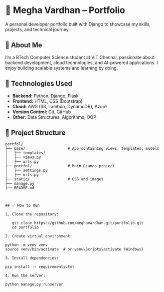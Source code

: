 # 🧠 Megha Vardhan – Portfolio

A personal developer portfolio built with Django to showcase my skills, projects, and technical journey.

## 📌 About Me

I’m a BTech Computer Science student at VIT Chennai, passionate about backend development, cloud technologies, and AI-powered applications. I enjoy building scalable systems and learning by doing.

## 🚀 Technologies Used

- **Backend:** Python, Django, Flask  
- **Frontend:** HTML, CSS (Bootstrap)  
- **Cloud:** AWS (S3, Lambda, DynamoDB), Azure  
- **Version Control:** Git, GitHub  
- **Other:** Data Structures, Algorithms, OOP

## 📂 Project Structure

```text
portfol/
├── base/                   # App containing views, templates, models
│   ├── templates/
│   ├── views.py
│   ├── urls.py
├── portfol/                # Main Django project
│   ├── settings.py
│   ├── urls.py
├── static/                 # CSS and images
├── manage.py
├── README.md



## ✅ How to Run

1. Clone the repository:
   
   git clone https://github.com/meghavardhan-git/portfolio.git
   cd portfolio
   
2. Create virtual environment:

python -m venv venv
source venv/bin/activate  # or venv\Scripts\activate (Windows)

3. Install dependencies:
   
pip install -r requirements.txt

4. Run the server:

python manage.py runserver
